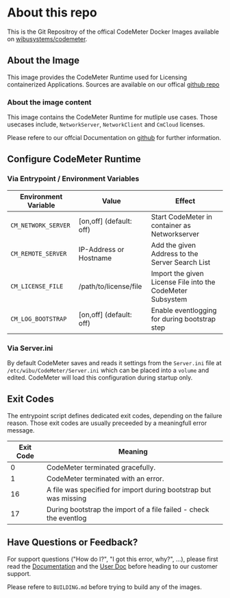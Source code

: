 # About this repo

This is the Git Repositroy of the offical CodeMeter Docker Images available on [wibusystems/codemeter](https://hub.docker.com/r/wibusystems/codemeter).

## About the Image

This image provides the CodeMeter Runtime used for Licensing containerized Applications. Sources are available on our offical [github repo](https://github.com/wibu-systems/docker-codemeter)

### About the image content

This image contains the CodeMeter Runtime for mutliple use cases. Those usecases include, `NetworkServer`, `NetworkClient` and `CmCloud` licenses.

Please refere to our offcial Documentation on [github](https://github.com/wibu-system/docker-codemeter) for further information.

## Configure CodeMeter Runtime

### Via Entrypoint / Environment Variables

| Environment Variable  | Value                     | Effect                                                        |
| --------------------- | ------------------------- | ------------------------------------------------------------- |
| `CM_NETWORK_SERVER`   | [on,off] (default: off)   | Start CodeMeter in container as Networkserver                 |
| `CM_REMOTE_SERVER`    | IP-Address or Hostname    | Add the given Address to the Server Search List               |
| `CM_LICENSE_FILE`     | /path/to/license/file     | Import the given License File into the CodeMeter Subsystem    |
| `CM_LOG_BOOTSTRAP`    | [on,off] (default: off)   | Enable eventlogging for during bootstrap step                 |

### Via Server.ini

By default CodeMeter saves and reads it settings from the `Server.ini` file at `/etc/wibu/CodeMeter/Server.ini` which can be placed into a `volume` and edited.
CodeMeter will load this configuration during startup only.

## Exit Codes

The entrypoint script defines dedicated exit codes, depending on the failure reason.
Those exit codes are usually preceeded by a meaningfull error message.

| Exit Code | Meaning                                                            |
| --------- | ------------------------------------------------------------------ |
| 0         | CodeMeter terminated gracefully.                                   |
| 1         | CodeMeter terminated with an error.                                |
| 16        | A file was specified for import during bootstrap but was missing   |
| 17        | During bootstrap the import of a file failed - check the eventlog  |

## Have Questions or Feedback?

For support questions ("How do I?", "I got this error, why?", ...), please first read the [Documentation](wibu-systems/docker-codemeter/blob/main/docs/CodeMeterAndDocker.md) and the [User Doc](wibu-systems/docker-codemeter/blob/main/docs/UserDoc.md) before heading to our customer support.  

Please refere to `BUILDING.md` before trying to build any of the images.
